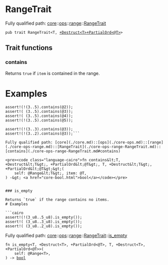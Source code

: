# RangeTrait

Fully qualified path: [core](./core.md)::[ops](./core-ops.md)::[range](./core-ops-range.md)::[RangeTrait](./core-ops-range-RangeTrait.md)

<pre><code class="language-cairo">pub trait RangeTrait&lt;T, <a href="core-traits-Destruct.html">+Destruct&lt;T&gt;</a><a href="core-traits-PartialOrd.html">+PartialOrd&lt;@T&gt;</a>&gt;</code></pre>

## Trait functions

### contains

Returns `true` if `item` is contained in the range.
# Examples

```cairo
assert!(!(3..5).contains(@2));
assert!( (3..5).contains(@3));
assert!( (3..5).contains(@4));
assert!(!(3..5).contains(@5));

assert!(!(3..3).contains(@3));
assert!(!(3..2).contains(@3));```

Fully qualified path: [core](./core.md)::[ops](./core-ops.md)::[range](./core-ops-range.md)::[RangeTrait](./core-ops-range-RangeTrait.md)::[contains](./core-ops-range-RangeTrait.md#contains)

<pre><code class="language-cairo">fn contains&lt;T, +Destruct&lt;T&gt;, +PartialOrd&lt;@T&gt;, T, +Destruct&lt;T&gt;, +PartialOrd&lt;@T&gt;&gt;(
    self: @Range&lt;T&gt;, item: @T,
) -&gt; <a href="core-bool.html">bool</a></code></pre>


### is_empty

Returns `true` if the range contains no items.
# Examples

```cairo
assert!(!(3_u8..5_u8).is_empty());
assert!( (3_u8..3_u8).is_empty());
assert!( (3_u8..2_u8).is_empty());
```

Fully qualified path: [core](./core.md)::[ops](./core-ops.md)::[range](./core-ops-range.md)::[RangeTrait](./core-ops-range-RangeTrait.md)::[is_empty](./core-ops-range-RangeTrait.md#is_empty)

<pre><code class="language-cairo">fn is_empty&lt;T, +Destruct&lt;T&gt;, +PartialOrd&lt;@T&gt;, T, +Destruct&lt;T&gt;, +PartialOrd&lt;@T&gt;&gt;(
    self: @Range&lt;T&gt;,
) -&gt; <a href="core-bool.html">bool</a></code></pre>


